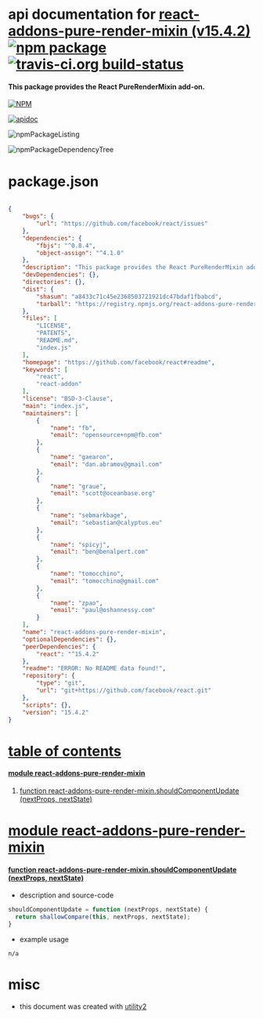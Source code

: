 # api documentation for  [react-addons-pure-render-mixin (v15.4.2)](https://github.com/facebook/react#readme)  [![npm package](https://img.shields.io/npm/v/npmdoc-react-addons-pure-render-mixin.svg?style=flat-square)](https://www.npmjs.org/package/npmdoc-react-addons-pure-render-mixin) [![travis-ci.org build-status](https://api.travis-ci.org/npmdoc/node-npmdoc-react-addons-pure-render-mixin.svg)](https://travis-ci.org/npmdoc/node-npmdoc-react-addons-pure-render-mixin)
#### This package provides the React PureRenderMixin add-on.

[![NPM](https://nodei.co/npm/react-addons-pure-render-mixin.png?downloads=true)](https://www.npmjs.com/package/react-addons-pure-render-mixin)

[![apidoc](https://npmdoc.github.io/node-npmdoc-react-addons-pure-render-mixin/build/screenCapture.buildNpmdoc.browser._2Fhome_2Ftravis_2Fbuild_2Fnpmdoc_2Fnode-npmdoc-react-addons-pure-render-mixin_2Ftmp_2Fbuild_2Fapidoc.html.png)](https://npmdoc.github.io/node-npmdoc-react-addons-pure-render-mixin/build/apidoc.html)

![npmPackageListing](https://npmdoc.github.io/node-npmdoc-react-addons-pure-render-mixin/build/screenCapture.npmPackageListing.svg)

![npmPackageDependencyTree](https://npmdoc.github.io/node-npmdoc-react-addons-pure-render-mixin/build/screenCapture.npmPackageDependencyTree.svg)



# package.json

```json

{
    "bugs": {
        "url": "https://github.com/facebook/react/issues"
    },
    "dependencies": {
        "fbjs": "^0.8.4",
        "object-assign": "^4.1.0"
    },
    "description": "This package provides the React PureRenderMixin add-on.",
    "devDependencies": {},
    "directories": {},
    "dist": {
        "shasum": "a8433c71c45e2368503721921dc47bdaf1fbabcd",
        "tarball": "https://registry.npmjs.org/react-addons-pure-render-mixin/-/react-addons-pure-render-mixin-15.4.2.tgz"
    },
    "files": [
        "LICENSE",
        "PATENTS",
        "README.md",
        "index.js"
    ],
    "homepage": "https://github.com/facebook/react#readme",
    "keywords": [
        "react",
        "react-addon"
    ],
    "license": "BSD-3-Clause",
    "main": "index.js",
    "maintainers": [
        {
            "name": "fb",
            "email": "opensource+npm@fb.com"
        },
        {
            "name": "gaearon",
            "email": "dan.abramov@gmail.com"
        },
        {
            "name": "graue",
            "email": "scott@oceanbase.org"
        },
        {
            "name": "sebmarkbage",
            "email": "sebastian@calyptus.eu"
        },
        {
            "name": "spicyj",
            "email": "ben@benalpert.com"
        },
        {
            "name": "tomocchino",
            "email": "tomocchino@gmail.com"
        },
        {
            "name": "zpao",
            "email": "paul@oshannessy.com"
        }
    ],
    "name": "react-addons-pure-render-mixin",
    "optionalDependencies": {},
    "peerDependencies": {
        "react": "^15.4.2"
    },
    "readme": "ERROR: No README data found!",
    "repository": {
        "type": "git",
        "url": "git+https://github.com/facebook/react.git"
    },
    "scripts": {},
    "version": "15.4.2"
}
```



# <a name="apidoc.tableOfContents"></a>[table of contents](#apidoc.tableOfContents)

#### [module react-addons-pure-render-mixin](#apidoc.module.react-addons-pure-render-mixin)
1.  [function <span class="apidocSignatureSpan">react-addons-pure-render-mixin.</span>shouldComponentUpdate (nextProps, nextState)](#apidoc.element.react-addons-pure-render-mixin.shouldComponentUpdate)



# <a name="apidoc.module.react-addons-pure-render-mixin"></a>[module react-addons-pure-render-mixin](#apidoc.module.react-addons-pure-render-mixin)

#### <a name="apidoc.element.react-addons-pure-render-mixin.shouldComponentUpdate"></a>[function <span class="apidocSignatureSpan">react-addons-pure-render-mixin.</span>shouldComponentUpdate (nextProps, nextState)](#apidoc.element.react-addons-pure-render-mixin.shouldComponentUpdate)
- description and source-code
```javascript
shouldComponentUpdate = function (nextProps, nextState) {
  return shallowCompare(this, nextProps, nextState);
}
```
- example usage
```shell
n/a
```



# misc
- this document was created with [utility2](https://github.com/kaizhu256/node-utility2)
